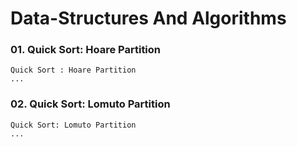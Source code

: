 # Data-Structures And Algorithms


### 01. Quick Sort: Hoare Partition

    Quick Sort : Hoare Partition
    ...

### 02. Quick Sort: Lomuto Partition

    Quick Sort: Lomuto Partition
    ...